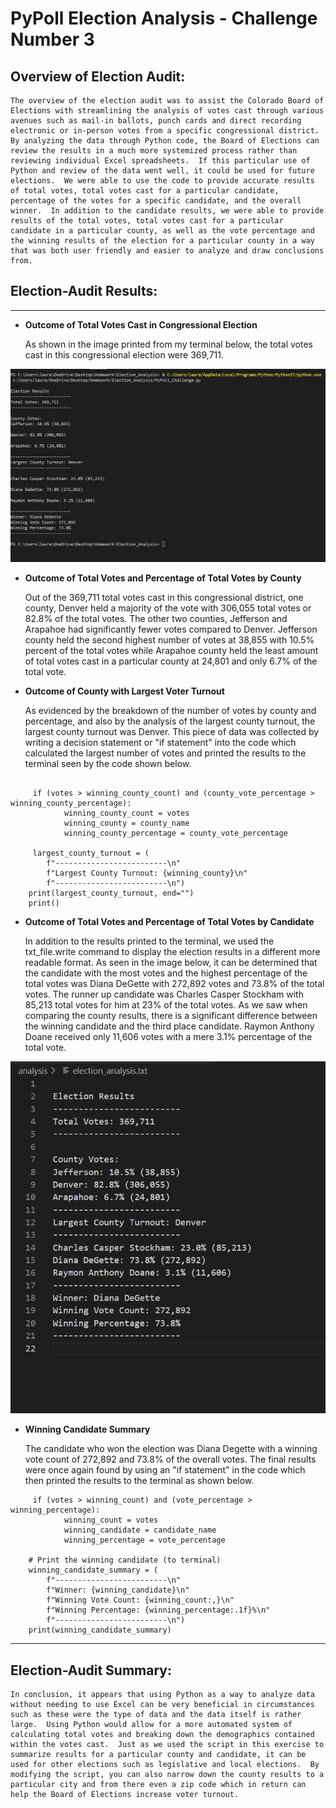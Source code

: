 # PyPoll Election Analysis - Challenge Number 3 

## Overview of Election Audit:
    The overview of the election audit was to assist the Colorado Board of Elections with streamlining the analysis of votes cast through various avenues such as mail-in ballots, punch cards and direct recording electronic or in-person votes from a specific congressional district.  By analyzing the data through Python code, the Board of Elections can review the results in a much more systemized process rather than reviewing individual Excel spreadsheets.  If this particular use of Python and review of the data went well, it could be used for future elections.  We were able to use the code to provide accurate results of total votes, total votes cast for a particular candidate, percentage of the votes for a specific candidate, and the overall winner.  In addition to the candidate results, we were able to provide results of the total votes, total votes cast for a particular candidate in a particular county, as well as the vote percentage and the winning results of the election for a particular county in a way that was both user friendly and easier to analyze and draw conclusions from.

## Election-Audit Results: 
***
* __Outcome of Total Votes Cast in Congressional Election__

    As shown in the image printed from my terminal below, the total votes cast in this congressional election were 369,711.

![Election_Analysis_Terminal_Image](Election_Analysis_Terminal_Image.png)

* __Outcome of Total Votes and Percentage of Total Votes by County__

    Out of the 369,711 total votes cast in this congressional district, one county, Denver held a majority of the vote with 306,055 total votes or 82.8% of the total votes.  The other two counties, Jefferson and Arapahoe had significantly fewer votes compared to Denver.  Jefferson county held the second highest number of votes at 38,855 with 10.5% percent of the total votes while Arapahoe county held the least amount of total votes cast in a particular county at 24,801 and only 6.7% of the total vote.  

* __Outcome of County with Largest Voter Turnout__

    As evidenced by the breakdown of the number of votes by county and percentage, and also by the analysis of the largest county turnout, the largest county turnout was Denver.  This piece of data was collected by writing a decision statement or "if statement" into the code which calculated the largest number of votes and printed the results to the terminal seen by the code shown below.

```

     if (votes > winning_county_count) and (county_vote_percentage > winning_county_percentage):
            winning_county_count = votes
            winning_county = county_name
            winning_county_percentage = county_vote_percentage
                
     largest_county_turnout = (
        f"-------------------------\n"
        f"Largest County Turnout: {winning_county}\n"
        f"-------------------------\n")
    print(largest_county_turnout, end="")
    print()

```

* __Outcome of Total Votes and Percentage of Total Votes by Candidate__

    In addition to the results printed to the terminal, we used the txt_file.write command to display the election results in a different more readable format.  As seen in the image below, it can be determined that the candidate with the most votes and the highest percentage of the total votes was Diana DeGette with 272,892 votes and 73.8% of the total votes.  The runner up candidate was Charles Casper Stockham with 
    85,213 total votes for him at 23% of the total votes.  As we saw when comparing the county results, there is a significant difference between the winning candidate and the third place candidate.  Raymon Anthony Doane received only 11,606 votes with a mere 3.1% percentage of the total vote.  

![Election_Analysis__txt_Image](Election_Analysis__txt_Image.png) 
 
* __Winning Candidate Summary__

    The candidate who won the election was Diana Degette with a winning vote count of 272,892 and 73.8% of the overall votes.  The final results were once again found by using an "if statement" in the code which then printed the results to the terminal as shown below.

```
     if (votes > winning_count) and (vote_percentage > winning_percentage):
            winning_count = votes
            winning_candidate = candidate_name
            winning_percentage = vote_percentage

    # Print the winning candidate (to terminal)
    winning_candidate_summary = (
        f"-------------------------\n"
        f"Winner: {winning_candidate}\n"
        f"Winning Vote Count: {winning_count:,}\n"
        f"Winning Percentage: {winning_percentage:.1f}%\n"
        f"-------------------------\n")
    print(winning_candidate_summary)

```

***
## Election-Audit Summary: 
    In conclusion, it appears that using Python as a way to analyze data without needing to use Excel can be very beneficial in circumstances such as these were the type of data and the data itself is rather large.  Using Python would allow for a more automated system of calculating total votes and breaking down the demographics contained within the votes cast.  Just as we used the script in this exercise to summarize results for a particular county and candidate, it can be used for other elections such as legislative and local elections.  By modifying the script, you can also narrow down the county results to a particular city and from there even a zip code which in return can help the Board of Elections increase voter turnout.  
